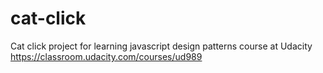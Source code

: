 # cat-click
Cat click project for learning javascript design patterns course at Udacity https://classroom.udacity.com/courses/ud989
